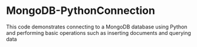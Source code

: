 # MongoDB-PythonConnection
This code demonstrates connecting to a MongoDB database using Python and performing basic operations such as inserting documents and querying data

